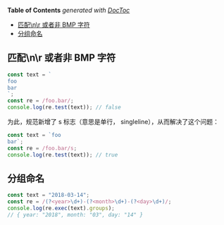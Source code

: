<!-- START doctoc generated TOC please keep comment here to allow auto update -->
<!-- DON'T EDIT THIS SECTION, INSTEAD RE-RUN doctoc TO UPDATE -->
**Table of Contents**  *generated with [DocToc](https://github.com/thlorenz/doctoc)*

- [匹配\n\r 或者非 BMP 字符](#%E5%8C%B9%E9%85%8D%5Cn%5Cr-%E6%88%96%E8%80%85%E9%9D%9E-bmp-%E5%AD%97%E7%AC%A6)
- [分组命名](#%E5%88%86%E7%BB%84%E5%91%BD%E5%90%8D)

<!-- END doctoc generated TOC please keep comment here to allow auto update -->

## 匹配\n\r 或者非 BMP 字符

```js
const text = `
foo
bar
`;
const re = /foo.bar/;
console.log(re.test(text)); // false
```

为此，规范新增了 s 标志（意思是单行， singleline），从而解决了这个问题：

```js
const text = `foo
bar`;
const re = /foo.bar/s;
console.log(re.test(text)); // true
```

## 分组命名

```js
const text = "2018-03-14";
const re = /(?<year>\d+)-(?<month>\d+)-(?<day>\d+)/;
console.log(re.exec(text).groups);
// { year: "2018", month: "03", day: "14" }
```
